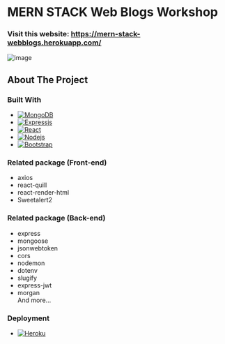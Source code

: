 # MERN STACK Web Blogs Workshop
### Visit this website: https://mern-stack-webblogs.herokuapp.com/
![image](https://user-images.githubusercontent.com/99344705/213908784-c10dc185-3f4d-4a65-8542-e4cf3d8089cd.png)

## About The Project
### Built With
* [![MongoDB][MongoDB.com]][MongoDB-url]
* [![Expressjs][Expressjs.com]][Expressjs-url]
* [![React][React.js]][React-url]
* [![Nodejs][Nodejs.org]][Nodejs-url]
* [![Bootstrap][Bootstrap.com]][Bootstrap-url]

### Related package (Front-end)
* axios
* react-quill
* react-render-html
* Sweetalert2

### Related package (Back-end)
* express
* mongoose
* jsonwebtoken
* cors
* nodemon
* dotenv
* slugify
* express-jwt
* morgan
<br> And more...

### Deployment
* [![Heroku][Heroku.com]][Heroku-url]


[MongoDB.com]: https://img.shields.io/badge/MongoDB-20232A?style=for-the-badge&logo=mongodb&logoColor=3FA037
[Expressjs.com]: https://img.shields.io/badge/Expressjs-20232A?style=for-the-badge&logo=express&logoColor=yellow
[React.js]: https://img.shields.io/badge/React-20232A?style=for-the-badge&logo=react&logoColor=61DAFB
[Nodejs.org]: https://img.shields.io/badge/Nodejs-20232A?style=for-the-badge&logo=npm&logoColor=3C873A
[Bootstrap.com]: https://img.shields.io/badge/Bootstrap-563D7C?style=for-the-badge&logo=bootstrap&logoColor=white
[Heroku.com]: https://img.shields.io/badge/Heroku-563D7C?style=for-the-badge&logo=heroku&logoColor=purple

[MongoDB-url]: https://expressjs.com/
[Expressjs-url]: https://www.mongodb.com/
[React-url]: https://reactjs.org/
[Nodejs-url]: https://nodejs.org/en/
[Bootstrap-url]: https://getbootstrap.com
[Heroku-url]: https://dashboard.heroku.com
